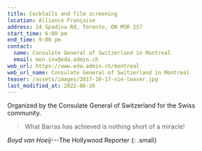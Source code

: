 ```yaml
---
title: Cocktails and film screening
location: Alliance Française
address: 24 Spadina Rd, Toronto, ON M5R 2S7
start_time: 6:00 pm
end_time: 9:00 pm
contact:
  name: Consulate General of Switzerland in Montreal
  email: mon.inv@eda.admin.ch
web_url: https://www.eda.admin.ch/montreal
web_url_name: Consulate General of Switzerland in Montreal
teaser: /assets/images/2017-10-17-vie-teaser.jpg
last_modified_at: 2022-06-26
---
```


Organized by the Consulate General of Switzerland for the Swiss community.

> What Barras has achieved is nothing short of a miracle!

<cite>Boyd van Hoeij</cite>---The Hollywood Reporter
{: .small}
